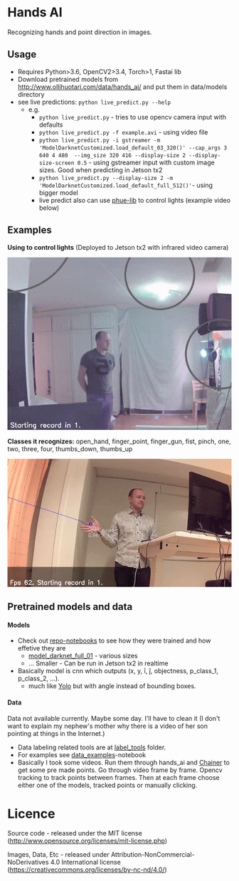 # Hands AI

Recognizing hands and point direction in images.

## Usage

- Requires Python>3.6, OpenCV2>3.4, Torch>1, Fastai lib
- Download pretrained models from http://www.ollihuotari.com/data/hands_ai/ and put them in data/models directory
- see live predictions: `python live_predict.py --help`
  - e.g.
    - `python live_predict.py` - tries to use opencv camera input with defaults
    - `python live_predict.py -f example.avi` - using video file
    - `python live_predict.py -i gstreamer -m 'ModelDarknetCustomized.load_default_03_320()' --cap_args 3 640 4 480  --img_size 320 416 --display-size 2 --display-size-screen 0.5` - using gstreamer input with custom image sizes. Good when predicting in Jetson tx2
    - `python live_predict.py --display-size 2 -m 'ModelDarknetCustomized.load_default_full_512()'`- using bigger model
    - live predict also can use [phue-lib](https://github.com/studioimaginaire/phue) to control lights (example video below)

## Examples

**Using to control lights** (Deployed to Jetson tx2 with infrared video camera)

![Hue Stuff](data/demos/hue_demo_3_optimized.gif)

**Classes it recognizes:** open_hand, finger_point, finger_gun, fist, pinch, one, two, three, four, thumbs_down, thumbs_up

![Classes Example](data/demos/demo_classes_2_both_hands_opt.gif)

## Pretrained models and data

#### Models

- Check out [repo-notebooks](https://github.com/holli/hands_ai/tree/master/notebooks) to see how they were trained and how effetive they are
  - [model_darknet_full_01](https://github.com/holli/hands_ai/blob/master/notebooks/model_darknet_full_01.ipynb) - various sizes
  - ... Smaller - Can be run in Jetson tx2 in realtime
- Basically model is cnn which outputs (x, y, &#238;, &#309;, objectness, p_class_1, p_class_2, ...).
  - much like [Yolo](https://pjreddie.com/darknet/yolo/) but with angle instead of bounding boxes.

#### Data

Data not available currently. Maybe some day. I'll have to clean it (I don't want to explain my nephew's mother why there is a video of her son pointing at things in the Internet.)

- Data labeling related tools are at [label_tools](https://github.com/holli/hands_ai/tree/master/label_tools) folder.
- For examples see [data_examples](https://github.com/holli/hands_ai/blob/master/notebooks/data_examples.ipynb)-notebook
- Basically I took some videos. Run them through hands_ai and [Chainer](https://github.com/DeNA/Chainer_Realtime_Multi-Person_Pose_Estimation) to get some pre made points. Go through video frame by frame. Opencv tracking to track points between frames. Then at each frame choose either one of the models, tracked points or manually clicking.


# Licence

Source code - released under the MIT license (http://www.opensource.org/licenses/mit-license.php)

Images, Data, Etc - released under Attribution-NonCommercial-NoDerivatives 4.0 International license (https://creativecommons.org/licenses/by-nc-nd/4.0/)





